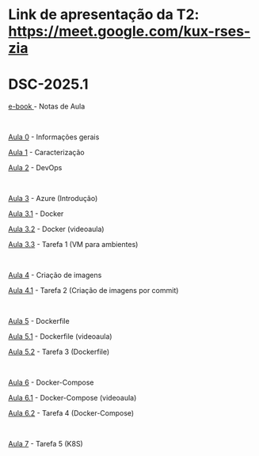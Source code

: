 # Link de apresentação da T2: https://meet.google.com/kux-rses-zia
 # DSC-2025.1

<p><a class="external-link" href="https://academicoifrnedu.sharepoint.com/:u:/s/DSC2024.1/EUUd2cpzokZLvU5vtXYYMfYBH365URXbDgNgJ3PJVPncrA?e=2Rcljl">e-book </a> - Notas de Aula</p>
<p> </p>
<p><a class="external-link" href="https://academicoifrnedu.sharepoint.com/:u:/s/DSC2024.1/ETa9OxUliKxEtFfJRWPQsyUBf294au2XY7tWe9bVSg6RzA?e=oO1Czg">Aula 0</a> - Informações gerais</p>
<p><a class="external-link" href="https://academicoifrnedu.sharepoint.com/:b:/s/DSC2024.1/EYiMTv-1ijNPp7M6bugreegBdv6Enp2u1UJwokDSqZO8-A?e=MPhMTt">Aula 1</a> - Caracterização</p>
<p><a class="external-link" href="https://academicoifrnedu.sharepoint.com/:u:/s/DSC2024.1/EeTzKdniY8lLiM6eQr1a4gwBCe2koylmHWOKoFmYS9Be1A?e=gj1O5h">Aula 2</a> - DevOps</p>
<p> </p>
<p><a class="external-link" href="https://academicoifrnedu.sharepoint.com/:u:/s/DSC2024.1/EXu-sn3f5otBvKjluJZc6uwBech995sGCAduL7FoT5-xZQ?e=vpt0b8">Aula 3</a> - Azure (Introdução)</p>
<p><a class="external-link" href="https://academicoifrnedu.sharepoint.com/:u:/s/DSC2024.1/EcE4PxrCshVNsq1MZ7vAMIkBrhCGURNUX30jY7Y1H7ndwg?e=CDT0bf">Aula 3.1</a> - Docker</p>
<p><a class="external-link" href="https://academicoifrnedu.sharepoint.com/:v:/s/DSC2024.1/Edk1PUH4TyVMvm7IvCFP5RUBZbSRsp0lKY3CloP53lNN-w?e=fPhgUp" mce_href="https://academicoifrnedu.sharepoint.com/:v:/s/DSC2024.1/Edk1PUH4TyVMvm7IvCFP5RUBZbSRsp0lKY3CloP53lNN-w?e=fPhgUp">Aula 3.2</a> - Docker (videoaula)</p>
<p><a class="external-link" href="https://academicoifrnedu.sharepoint.com/:u:/s/DSC2024.1/Eahj17ZyJR5Oh4ShRCoCjB4BH7npMeW0KhBD5od7ChGBnQ?e=WzggYy">Aula 3.3</a> - Tarefa 1 (VM para ambientes)</p>
<br>
<p><a class="external-link" href="https://academicoifrnedu.sharepoint.com/:u:/s/DSC2024.1/EWl-hC43s7tBl_fKirn50NEBg1yP305kFEvtNSV6K10l_Q?e=ED8R6m" mce_href="https://academicoifrnedu.sharepoint.com/:u:/s/DSC2024.1/EWl-hC43s7tBl_fKirn50NEBg1yP305kFEvtNSV6K10l_Q?e=ED8R6m">Aula 4</a> - Criação de imagens</p>
<p><a class="external-link" href="https://academicoifrnedu.sharepoint.com/:u:/s/DSC2024.1/EZi_RcaKPAtOr3Vbun7jjkUBFbWp80TLBIjEh9m2elvQyw?e=M2UHhT" mce_href="https://academicoifrnedu.sharepoint.com/:u:/s/DSC2024.1/EZi_RcaKPAtOr3Vbun7jjkUBFbWp80TLBIjEh9m2elvQyw?e=M2UHhT">Aula 4.1</a> - Tarefa 2 (Criação de imagens por commit)</p>
<br>

<p><a class="external-link" href="https://academicoifrnedu.sharepoint.com/:u:/s/DSC2024.1/EX7URpXNzxJMkAMjvdsF2AcBuduqq6o_jJ9w0yVQ4aZ3bg?e=9OTfE5" mce_href="https://academicoifrnedu.sharepoint.com/:u:/s/DSC2024.1/EX7URpXNzxJMkAMjvdsF2AcBuduqq6o_jJ9w0yVQ4aZ3bg?e=9OTfE5">Aula 5</a> - Dockerfile</p>
<p><a class="external-link" href="https://academicoifrnedu.sharepoint.com/:v:/s/DSC2024.1/Eare-qJqT09Fmb_qzrkSecMBp59QRCMVERjUzZE27s0MZw?e=qrBlTi" mce_href="https://academicoifrnedu.sharepoint.com/:v:/s/DSC2024.1/Eare-qJqT09Fmb_qzrkSecMBp59QRCMVERjUzZE27s0MZw?e=qrBlTi">Aula 5.1</a> - Dockerfile (videoaula)</p>
<p><a class="external-link" href="https://academicoifrnedu.sharepoint.com/:u:/s/DSC2024.1/EYH9ODirj19GhfgHLqXqcMkBSS8K9Yhjtp-6o-k37dR5rg?e=CqDodw" mce_href="https://academicoifrnedu.sharepoint.com/:u:/s/DSC2024.1/EYH9ODirj19GhfgHLqXqcMkBSS8K9Yhjtp-6o-k37dR5rg?e=CqDodw">Aula 5.2</a> - Tarefa 3 (Dockerfile)</p>

<br>

<p><a class="external-link" href="https://academicoifrnedu.sharepoint.com/:u:/s/DSC2024.1/Ecj20N788ypAoR0UWeTI0xQBnrWJTP3vwYx2mJlWPn8plA?e=R7TB0c" mce_href="https://academicoifrnedu.sharepoint.com/:u:/s/DSC2024.1/Ecj20N788ypAoR0UWeTI0xQBnrWJTP3vwYx2mJlWPn8plA?e=R7TB0c">Aula 6</a> - Docker-Compose</p>
<p><a class="external-link" href="https://academicoifrnedu.sharepoint.com/:v:/s/DSC2024.1/ET0jpYXH0R9InGG_AJDefLIBKbLSCgUq6-E8KbPe5M8-_w?e=TrZv1G" mce_href="https://academicoifrnedu.sharepoint.com/:v:/s/DSC2024.1/ET0jpYXH0R9InGG_AJDefLIBKbLSCgUq6-E8KbPe5M8-_w?e=TrZv1G">Aula 6.1</a> - Docker-Compose (videoaula)</p>
<p><a class="external-link" href="https://academicoifrnedu.sharepoint.com/:u:/s/DSC2024.1/Ec4gsNc2aHpLi45p1FK7aU0BHOJ1zTgR_ZpbMFMie_SlqA?e=XBO02f" mce_href="https://academicoifrnedu.sharepoint.com/:u:/s/DSC2024.1/Ec4gsNc2aHpLi45p1FK7aU0BHOJ1zTgR_ZpbMFMie_SlqA?e=XBO02f">Aula 6.2</a> - Tarefa 4 (Docker-Compose)</p>

<br>

<p><a class="external-link" href="https://academicoifrnedu.sharepoint.com/:u:/s/DSC2024.1/EQRkgdkJWbVBqanFIROnfsUBjOy8XHSYl-uoIzQZD8qmHQ?e=9qUXKB">Aula 7</a> - Tarefa 5 (K8S)</p>

<!--



<br>

<br>
<p><a class="external-link" href="https://academicoifrnedu.sharepoint.com/:u:/s/DSC2024.1/EUTr89IRrp1IpLJnyEkzD7oB54zKT_MHj89HvATfVG-Sdw?e=PCVTrm" mce_href="https://academicoifrnedu.sharepoint.com/:u:/s/DSC2024.1/EUTr89IRrp1IpLJnyEkzD7oB54zKT_MHj89HvATfVG-Sdw?e=PCVTrm">Aula 7</a> - Integração Contínua</p>
<p><a class="external-link" href="https://academicoifrnedu.sharepoint.com/:u:/s/DSC2024.1/ETtjkp5Qf9tNmPzRPPR54qYBi0p6ODtN-gGNEPKjtRZlcA?e=k2qtkg" mce_href="https://academicoifrnedu.sharepoint.com/:u:/s/DSC2024.1/ETtjkp5Qf9tNmPzRPPR54qYBi0p6ODtN-gGNEPKjtRZlcA?e=k2qtkg">Aula 7.1</a> - Tarefa 5 - Pipeline de Integração Contínua</p>
<br>
<p><a class="external-link" href="https://academicoifrnedu.sharepoint.com/:u:/s/DSC2024.1/EUsbtq-nDDVOhZsl9W8PPPwBAaIw-dRWpljHma4CdW7j2g?e=RmCAmE" mce_href="https://academicoifrnedu.sharepoint.com/:u:/s/DSC2024.1/EUsbtq-nDDVOhZsl9W8PPPwBAaIw-dRWpljHma4CdW7j2g?e=RmCAmE">Aula 8</a> - Entrega Contínua</p>
<p><a class="external-link" href="https://academicoifrnedu.sharepoint.com/:u:/s/DSC2024.1/EYn4UYXpTqpHnp55dyxKwUoBp76qVi2iP3uMP2csKy964Q?e=iQCQiM" mce_href="https://academicoifrnedu.sharepoint.com/:u:/s/DSC2024.1/EYn4UYXpTqpHnp55dyxKwUoBp76qVi2iP3uMP2csKy964Q?e=iQCQiM">Aula 8.1</a> - Tarefa 6 - Pipeline de CD</p>
<br> Links para os serviços <br> Homologação
<p><a class="external-link" href="http://homologacao-be-gza8e4enggfxcaba.eastus-01.azurewebsites.net" mce_href="http://homologacao-be-gza8e4enggfxcaba.eastus-01.azurewebsites.net">Backend</a></p>
<p><a class="external-link" href="http://homologacao-fe-hpdufvh6g3fre2hx.eastus-01.azurewebsites.net" mce_href="http://homologacao-fe-hpdufvh6g3fre2hx.eastus-01.azurewebsites.net">Frontend</a></p>
<br> 100rota
<p><a class="external-link" href="http://100rota-be-hyc7bqdngnawbwcn.brazilsouth-01.azurewebsites.net" mce_href="http://100rota-be-hyc7bqdngnawbwcn.brazilsouth-01.azurewebsites.net">Backend</a></p>
<p><a class="external-link" href="http://100rota-fe-g7cqg2c6efe5ebff.brazilsouth-01.azurewebsites.net" mce_href="http://100rota-fe-g7cqg2c6efe5ebff.brazilsouth-01.azurewebsites.net">Frontend</a></p>
<br> Ajeitaqui
<p><a class="external-link" href="http://ajeitaqui-be-hge4gue7fzdeh2hr.brazilsouth-01.azurewebsites.net" mce_href="http://ajeitaqui-be-hge4gue7fzdeh2hr.brazilsouth-01.azurewebsites.net">Backend</a></p>
<p><a class="external-link" href="http://ajeitaqui-fe-dubfdjcmbsebbrgm.brazilsouth-01.azurewebsites.net" mce_href="http://ajeitaqui-fe-dubfdjcmbsebbrgm.brazilsouth-01.azurewebsites.net">Frontend</a></p>
<br> Nannys pets
<p><a class="external-link" href="https://nannyspets-be-drc8ggc3d4c7hxfr.brazilsouth-01.azurewebsites.net/" mce_href="https://nannyspets-be-drc8ggc3d4c7hxfr.brazilsouth-01.azurewebsites.net/">Backend</a></p>
<p><a class="external-link" href="https://nannyspets-fe-ceefa9ccgfb0cnfq.brazilsouth-01.azurewebsites.net/" mce_href="https://nannyspets-fe-ceefa9ccgfb0cnfq.brazilsouth-01.azurewebsites.net/">Frontend</a></p>
<br> Potifruti
<p><a class="external-link" href="http://potifruti-be-bhhncyebfbh7eah3.brazilsouth-01.azurewebsites.net" mce_href="http://potifruti-be-bhhncyebfbh7eah3.brazilsouth-01.azurewebsites.net">Backend</a></p>
<p><a class="external-link" href="http://potifruti-fe-begjacbcdsfsadda.brazilsouth-01.azurewebsites.net" mce_href="http://potifruti-fe-begjacbcdsfsadda.brazilsouth-01.azurewebsites.net">Frontend</a></p>
<br> Vumbora
<p><a class="external-link" href="http://vumbora-be-cdf6geb4brfhdudh.brazilsouth-01.azurewebsites.net" mce_href="http://vumbora-be-cdf6geb4brfhdudh.brazilsouth-01.azurewebsites.net">Backend</a></p>
<p><a class="external-link" href="http://vumbora-fe-dgbffegzaudweadr.brazilsouth-01.azurewebsites.net" mce_href="http://vumbora-fe-dgbffegzaudweadr.brazilsouth-01.azurewebsites.net">Frontend</a></p>
-->
